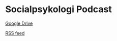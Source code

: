 # Socialpsykologi Podcast

[Google Drive](https://drive.google.com/drive/u/7/folders/1uPt6bHjivcD9z-Tw6Q2xbIld3bmH_WyI)

[RSS feed](https://raw.githubusercontent.com/ennuiweb/psyk-podcast/main/shows/social-psychology/feeds/rss.xml)

